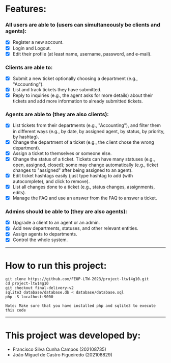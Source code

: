 # Features:
### All users are able to (users can simultaneously be clients and agents):
- [x] Register a new account.
- [x] Login and Logout.
- [x] Edit their profile (at least name, username, password, and e-mail).

### Clients are able to:

- [x] Submit a new ticket optionally choosing a department (e.g., "Accounting").
- [x] List and track tickets they have submitted.
- [x] Reply to inquiries (e.g., the agent asks for more details) about their tickets and add more information to already submitted tickets.

### Agents are able to (they are also clients):

- [x] List tickets from their departments (e.g., "Accounting"), and filter them in different ways (e.g., by date, by assigned agent, by status, by priority, by hashtag).
- [x] Change the department of a ticket (e.g., the client chose the wrong department).
- [x] Assign a ticket to themselves or someone else.
- [x] Change the status of a ticket. Tickets can have many statuses (e.g., open, assigned, closed); some may change automatically (e.g., ticket changes to "assigned" after being assigned to an agent).
- [x] Edit ticket hashtags easily (just type hashtag to add (with autocomplete), and click to remove).
- [x] List all changes done to a ticket (e.g., status changes, assignments, edits).
- [x] Manage the FAQ and use an answer from the FAQ to answer a ticket.

### Admins should be able to (they are also agents):

- [x] Upgrade a client to an agent or an admin.
- [x] Add new departments, statuses, and other relevant entities.
- [x] Assign agents to departments.
- [x] Control the whole system.

-----------------------------

# How to run this project:

```
git clone https://github.com/FEUP-LTW-2023/project-ltw14g10.git
cd project-ltw14g10
git checkout final-delivery-v2
sqlite3 database/database.db < database/database.sql
php -S localhost:9000
```
`Note: Make sure that you have installed php and sqlite3 to execute this code`

-----------------------------

# This project was developed by:

- Francisco Silva Cunha Campos (202108735)
- João Miguel de Castro Figueiredo (202108829)
